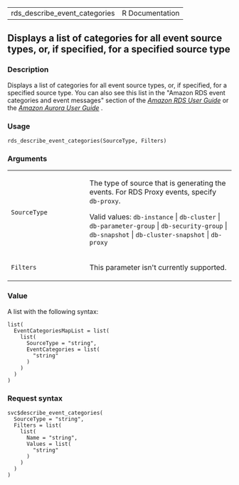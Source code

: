 <table style="width: 100%;">
<tbody>
<tr class="odd">
<td>rds_describe_event_categories</td>
<td style="text-align: right;">R Documentation</td>
</tr>
</tbody>
</table>

## Displays a list of categories for all event source types, or, if specified, for a specified source type

### Description

Displays a list of categories for all event source types, or, if
specified, for a specified source type. You can also see this list in
the "Amazon RDS event categories and event messages" section of the
[*Amazon RDS User
Guide*](https://docs.aws.amazon.com/AmazonRDS/latest/UserGuide/USER_Events.Messages.html)
or the [*Amazon Aurora User
Guide*](https://docs.aws.amazon.com/AmazonRDS/latest/AuroraUserGuide/USER_Events.Messages.html)
.

### Usage

    rds_describe_event_categories(SourceType, Filters)

### Arguments

<table>
<colgroup>
<col style="width: 35%" />
<col style="width: 65%" />
</colgroup>
<tbody>
<tr class="odd">
<td><code
id="rds_describe_event_categories_:_SourceType">SourceType</code></td>
<td><p>The type of source that is generating the events. For RDS Proxy
events, specify <code>db-proxy</code>.</p>
<p>Valid values: <code>db-instance</code> | <code>db-cluster</code> |
<code>db-parameter-group</code> | <code>db-security-group</code> |
<code>db-snapshot</code> | <code>db-cluster-snapshot</code> |
<code>db-proxy</code></p></td>
</tr>
<tr class="even">
<td><code
id="rds_describe_event_categories_:_Filters">Filters</code></td>
<td><p>This parameter isn't currently supported.</p></td>
</tr>
</tbody>
</table>

### Value

A list with the following syntax:

    list(
      EventCategoriesMapList = list(
        list(
          SourceType = "string",
          EventCategories = list(
            "string"
          )
        )
      )
    )

### Request syntax

    svc$describe_event_categories(
      SourceType = "string",
      Filters = list(
        list(
          Name = "string",
          Values = list(
            "string"
          )
        )
      )
    )
